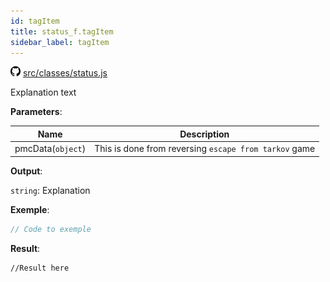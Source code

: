 ```yaml
---
id: tagItem
title: status_f.tagItem
sidebar_label: tagItem
---
```

![](/img/github.png) [src/classes/status.js](https://github.com/TrustedSourceLeaks/LeakedServer/blob/master/src/classes/status.js#L25)

Explanation text

**Parameters**:

Name  |   Description 
----------- |   -----------
pmcData(`object`)  |   This is done from reversing `escape from tarkov` game


**Output**:

`string`: Explanation


**Exemple**:
```js
// Code to exemple
```

**Result**:
```
//Result here
```